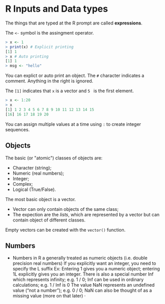 # R Inputs and Data types

The things that are typed at the R prompt are called **expressions**.

The `<-` symbol is the assingment operator.

```r
> x <- 1
> print(x) # Explicit printing
[1] 1
> x # Auto printing 
[1] 1
> msg <- "hello" 
```
You can explict or auto print an object. The `#` character indicates a comment. Anything in the right is ignored.

The `[1]` indicates that `x` is a vector and `5 ` is the first element.

```r
> x <- 1:20
> x
[1] 1 2 3 4 5 6 7 8 9 10 11 12 13 14 15
[16] 16 17 18 19 20
```
You can assign multiple values at a time using `:` to create integer sequences.

## Objects

The basic (or "atomic") classes of objects are:
- Character (string);
- Numeric (real numbers);
- Integer;
- Complex;
- Logical (True/False).

The most basic object is a vector.
- Vector can only contain objects of the same class;
- The expection are the *lists*, which are represented by a vector but can contain object of different classes.

Empty vectors can be created with  the `vector()` function.

## Numbers
- Numbers in R a generally treated as numeric objects (i.e. double precision real numbers)
If you explicitly want an integer, you need to specify the L suffix
Ex: Entering 1 gives you a numeric object; entering 1L explicitly gives you an integer.
There is also a special number Inf which represents infinity; e.g. 1 / 0; Inf can be used in
ordinary calculations; e.g. 1 / Inf is 0
The value NaN represents an undefined value (“not a number”); e.g. 0 / 0; NaN can also be
thought of as a missing value (more on that later)
·


<!--stackedit_data:
eyJoaXN0b3J5IjpbNDYwMTM4NDI1XX0=
-->